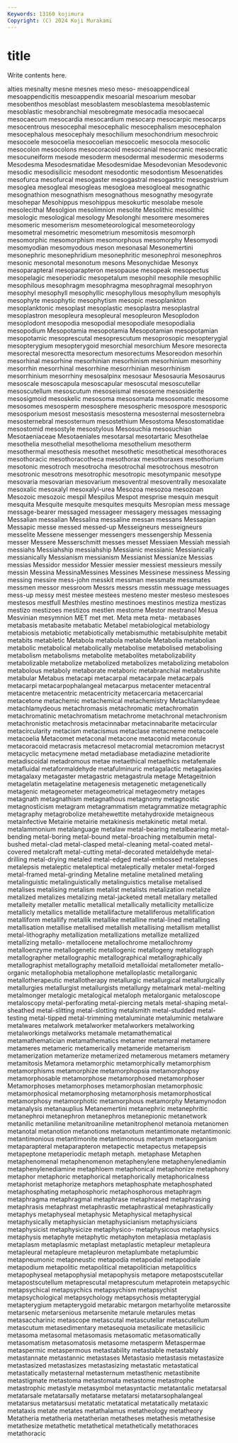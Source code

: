 ```yaml
---
Keywords: 13160 kojimura
Copyright: (C) 2024 Koji Murakami
---
```


# title

Write contents here.



alties
mesnalty mesne mesnes meso meso- mesoappendiceal mesoappendicitis mesoappendix mesoarial mesoarium
mesobar mesobenthos mesoblast mesoblastem mesoblastema mesoblastemic mesoblastic mesobranchial mesobregmate mesocadia
mesocaecal mesocaecum mesocardia mesocardium mesocarp mesocarpic mesocarps mesocentrous mesocephal mesocephalic
mesocephalism mesocephalon mesocephalous mesocephaly mesochilium mesochondrium mesochroic mesocoele mesocoelia mesocoelian
mesocoelic mesocola mesocolic mesocolon mesocolons mesocoracoid mesocranial mesocranic mesocratic mesocuneiform
mesode mesoderm mesodermal mesodermic mesoderms Mesodesma Mesodesmatidae Mesodesmidae Mesodevonian Mesodevonic
mesodic mesodisilicic mesodont mesodontic mesodontism Mesoenatides mesofurca mesofurcal mesogaster mesogastral
mesogastric mesogastrium mesoglea mesogleal mesogleas mesogloea mesogloeal mesognathic mesognathion mesognathism
mesognathous mesognathy mesogyrate mesohepar Mesohippus mesohippus mesokurtic mesolabe mesole mesolecithal
Mesolgion mesolimnion mesolite Mesolithic mesolithic mesologic mesological mesology Mesolonghi mesomere
mesomeres mesomeric mesomerism mesometeorological mesometeorology mesometral mesometric mesometrium mesomitosis mesomorph
mesomorphic mesomorphism mesomorphous mesomorphy Mesomyodi mesomyodian mesomyodous meson mesonasal Mesonemertini
mesonephric mesonephridium mesonephritic mesonephroi mesonephros mesonic mesonotal mesonotum mesons Mesonychidae
Mesonyx mesoparapteral mesoparapteron mesopause mesopeak mesopectus mesopelagic mesoperiodic mesopetalum mesophil
mesophile mesophilic mesophilous mesophragm mesophragma mesophragmal mesophryon mesophyl mesophyll mesophyllic
mesophyllous mesophyllum mesophyls mesophyte mesophytic mesophytism mesopic mesoplankton mesoplanktonic mesoplast
mesoplastic mesoplastra mesoplastral mesoplastron mesopleura mesopleural mesopleuron Mesoplodon mesoplodont mesopodia
mesopodial mesopodiale mesopodialia mesopodium Mesopotamia mesopotamia Mesopotamian mesopotamian mesopotamic mesoprescutal
mesoprescutum mesoprosopic mesopterygial mesopterygium mesopterygoid mesorchial mesorchium Mesore mesorecta mesorectal
mesorectta mesorectum mesorectums Mesoreodon mesorhin mesorhinal mesorhine mesorhinian mesorhinism mesorhinium
mesorhiny mesorrhin mesorrhinal mesorrhine mesorrhinian mesorrhinism mesorrhinium mesorrhiny mesosalpinx mesosaur
Mesosauria Mesosaurus mesoscale mesoscapula mesoscapular mesoscutal mesoscutellar mesoscutellum mesoscutum mesoseismal
mesoseme mesosiderite mesosigmoid mesoskelic mesosoma mesosomata mesosomatic mesosome mesosomes mesosperm
mesosphere mesospheric mesospore mesosporic mesosporium mesost mesostasis mesosterna mesosternal mesosternebra
mesosternebral mesosternum mesostethium Mesostoma Mesostomatidae mesostomid mesostyle mesostylous Mesosuchia mesosuchian
Mesotaeniaceae Mesotaeniales mesotarsal mesotartaric Mesothelae mesothelia mesothelial mesothelioma mesothelium mesotherm
mesothermal mesothesis mesothet mesothetic mesothetical mesothoraces mesothoracic mesothoracotheca mesothorax mesothoraxes
mesothorium mesotonic mesotroch mesotrocha mesotrochal mesotrochous mesotron mesotronic mesotrons mesotrophic
mesotropic mesotympanic mesotype mesovaria mesovarian mesovarium mesoventral mesoventrally mesoxalate mesoxalic
mesoxalyl mesoxalyl-urea Mesozoa mesozoa mesozoan Mesozoic mesozoic mespil Mespilus Mespot
mesprise mesquin mesquit mesquita Mesquite mesquite mesquites mesquits Mesropian mess
message message-bearer messaged messageer messagery messages messaging Messalian messalian Messalina
messaline messan messans Messapian Messapic messe messed messed-up Messeigneurs messeigneurs
messelite Messene messenger messengers messengership Messenia messer Messere Messerschmitt messes
messet Messiaen Messiah messiah messiahs Messiahship messiahship Messianic messianic Messianically
messianically Messianism messianism Messianist Messianize Messias messias Messidor messidor Messier
messier messiest messieurs messily messin Messina MessinaMessines Messines Messinese messiness
Messing messing messire mess-john messkit messman messmate messmates messmen messor
messroom Messrs messrs messtin messuage messuages mess-up messy mest mestee
mestees mesteno mester mesteso mestesoes mestesos mestfull Mesthles mestino mestinoes
mestinos mestiza mestizas mestizo mestizoes mestizos mestlen mestome Mestor mestranol
Mesua Mesvinian mesymnion MET met met. Meta meta meta- metabases
metabasis metabasite metabatic Metabel metabiological metabiology metabiosis metabiotic metabiotically metabismuthic
metabisulphite metabit metabits metabletic Metabola metabola metabole Metabolia metabolian metabolic
metabolical metabolically metabolise metabolised metabolising metabolism metabolisms metabolite metabolites metabolizability
metabolizable metabolize metabolized metabolizes metabolizing metabolon metabolous metaboly metaborate metaboric
metabranchial metabrushite metabular Metabus metacapi metacarpal metacarpale metacarpals metacarpi metacarpophalangeal
metacarpus metacenter metacentral metacentre metacentric metacentricity metacercaria metacercarial metacetone metachemic
metachemical metachemistry Metachlamydeae metachlamydeous metachromasis metachromatic metachromatin metachromatinic metachromatism metachrome
metachronal metachronism metachronistic metachrosis metacinnabar metacinnabarite metacircular metacircularity metacism metacismus
metaclase metacneme metacoele metacoelia Metacomet metaconal metacone metaconid metaconule metacoracoid
metacrasis metacresol metacromial metacromion metacryst metacyclic metacymene metad metadiabase metadiazine
metadiorite metadiscoidal metadromous metae metaethical metaethics metafemale metafluidal metaformaldehyde metafulminuric
metagalactic metagalaxies metagalaxy metagaster metagastric metagastrula metage Metageitnion metagelatin metagelatine
metagenesis metagenetic metagenetically metagenic metageometer metageometrical metageometry metages metagnath metagnathism
metagnathous metagnomy metagnostic metagnosticism metagram metagrammatism metagrammatize metagraphic metagraphy metagrobolize
metahewettite metahydroxide metaigneous metainfective Metairie metairie metakinesis metakinetic metal metal.
metalammonium metalanguage metalaw metal-bearing metalbearing metal-bending metal-boring metal-bound metal-broaching metalbumin
metal-bushed metal-clad metal-clasped metal-cleaning metal-coated metal-covered metalcraft metal-cutting metal-decorated metaldehyde
metal-drilling metal-drying metaled metal-edged metal-embossed metalepses metalepsis metaleptic metaleptical metaleptically
metaler metal-forged metal-framed metal-grinding Metaline metaline metalined metaling metalinguistic metalinguistically
metalinguistics metalise metalised metalises metalising metalism metalist metalists metalization metalize
metalized metalizes metalizing metal-jacketed metall metallary metalled metalleity metaller metallic
metallical metallically metallicity metallicize metallicly metallics metallide metallifacture metalliferous metallification
metalliform metallify metallik metallike metalline metal-lined metalling metallisation metallise metallised
metallish metallising metallism metallist metal-lithography metallization metallizations metallize metallized metallizing
metallo- metallocene metallochrome metallochromy metalloenzyme metallogenetic metallogenic metallogeny metallograph metallographer
metallographic metallographical metallographically metallographist metallography metalloid metalloidal metallometer metallo-organic metallophobia
metallophone metalloplastic metallorganic metallotherapeutic metallotherapy metallurgic metallurgical metallurgically metallurgies metallurgist
metallurgists metallurgy metalmark metal-melting metalmonger metalogic metalogical metaloph metalorganic metaloscope
metaloscopy metal-perforating metal-piercing metals metal-shaping metal-sheathed metal-slitting metal-slotting metalsmith metal-studded
metal-testing metal-tipped metal-trimming metaluminate metaluminic metalware metalwares metalwork metalworker metalworkers
metalworking metalworkings metalworks metamale metamathematical metamathematician metamathematics metamer metameral metamere
metameres metameric metamerically metameride metamerism metamerization metamerize metamerized metamerous metamers
metamery metamitosis Metamora metamorphic metamorphically metamorphism metamorphisms metamorphize metamorphopsia metamorphopsy
metamorphosable metamorphose metamorphosed metamorphoser Metamorphoses metamorphoses metamorphosian metamorphosic metamorphosical metamorphosing
metamorphosis metamorphostical metamorphosy metamorphotic metamorphous metamorphy Metamynodon metanalysis metanauplius Metanemertini
metanephric metanephritic metanephroi metanephron metanephros metanepionic metanetwork metanilic metaniline metanitroaniline
metanitrophenol metanoia metanomen metanotal metanotion metanotions metanotum metantimonate metantimonic metantimonious
metantimonite metantimonous metanym metaorganism metaparapteral metaparapteron metapectic metapectus metapepsis metapeptone
metaperiodic metaph metaph. metaphase Metaphen metaphenomenal metaphenomenon metaphenylene metaphenylenediamin metaphenylenediamine
metaphloem metaphonical metaphonize metaphony metaphor metaphoric metaphorical metaphorically metaphoricalness metaphorist
metaphorize metaphors metaphosphate metaphosphated metaphosphating metaphosphoric metaphosphorous metaphragm metaphragma metaphragmal
metaphrase metaphrased metaphrasing metaphrasis metaphrast metaphrastic metaphrastical metaphrastically metaphys metaphyseal
metaphysic Metaphysical metaphysical metaphysically metaphysician metaphysicianism metaphysicians metaphysicist metaphysicize metaphysico-
metaphysicous metaphysics metaphysis metaphyte metaphytic metaphyton metaplasia metaplasis metaplasm metaplasmic
metaplast metaplastic metapleur metapleura metapleural metapleure metapleuron metaplumbate metaplumbic metapneumonic
metapneustic metapodia metapodial metapodiale metapodium metapolitic metapolitical metapolitician metapolitics metapophyseal
metapophysial metapophysis metapore metapostscutellar metapostscutellum metaprescutal metaprescutum metaprotein metapsychic metapsychical
metapsychics metapsychism metapsychist metapsychological metapsychology metapsychosis metapterygial metapterygium metapterygoid metarabic
metargon metarhyolite metarossite metarsenic metarsenious metarsenite metarule metarules metas metasaccharinic
metascope metascutal metascutellar metascutellum metascutum metasedimentary metasequoia metasilicate metasilicic metasoma
metasomal metasomasis metasomatic metasomatically metasomatism metasomatosis metasome metasperm Metaspermae metaspermic
metaspermous metastability metastable metastably metastannate metastannic metastases Metastasio metastasis metastasize
metastasized metastasizes metastasizing metastatic metastatical metastatically metasternal metasternum metasthenic metastibnite
metastigmate metastoma metastomata metastome metastrophe metastrophic metastyle metasymbol metasyntactic metatantalic
metatarsal metatarsale metatarsally metatarse metatarsi metatarsophalangeal metatarsus metatarsusi metatatic metatatical
metatatically metataxic metataxis metate metates metathalamus metatheology metatheory Metatheria metatheria
metatherian metatheses metathesis metathesise metathesize metathetic metathetical metathetically metathoraces metathoracic
